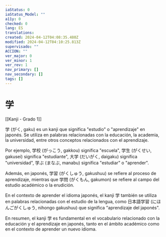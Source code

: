 ```yaml
---
iaStatus: 0
iaStatus_Model: ""
a11y: 0
checked: 0
lang: ES
translations: 
created: 2024-04-12T04:08:35.480Z
modified: 2024-04-12T04:10:25.813Z
supervisado: ""
ACCION: ""
ver_major: 0
ver_minor: 1
ver_rev: 1
nav_primary: []
nav_secondary: []
tags: []
---
```

# 学

[[Kanji - Grado 1]]

学 (がく, gaku) es un kanji que significa "estudio" o "aprendizaje" en japonés. Se utiliza en palabras relacionadas con la educación, la academia, la universidad, entre otros conceptos relacionados con el aprendizaje.

Por ejemplo, 学校 (がっこう, gakkou) significa "escuela", 学生 (がくせい, gakusei) significa "estudiante", 大学 (だいがく, daigaku) significa "universidad", 学ぶ (まなぶ, manabu) significa "estudiar" o "aprender". 

Además, en japonés, 学習 (がくしゅう, gakushuu) se refiere al proceso de aprendizaje, mientras que 学問 (がくもん, gakumon) se refiere al campo del estudio académico o la erudición.

En el contexto de aprender el idioma japonés, el kanji 学 también se utiliza en palabras relacionadas con el estudio de la lengua, como 日本語学習 (にほんごがくしゅう, nihongo gakushuu) que significa "aprendizaje del japonés".

En resumen, el kanji 学 es fundamental en el vocabulario relacionado con la educación y el aprendizaje en japonés, tanto en el ámbito académico como en el contexto de aprender un nuevo idioma.
